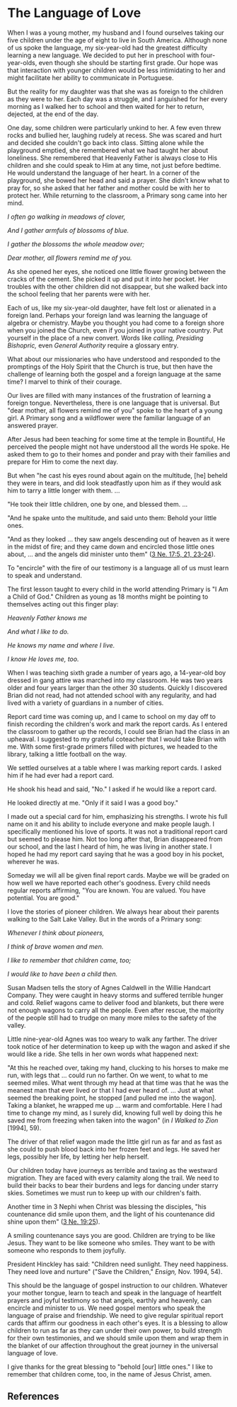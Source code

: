 # The Language of Love

When I was a young mother, my husband and I found ourselves taking our five
children under the age of eight to live in South America. Although none of us
spoke the language, my six-year-old had the greatest difficulty learning a new
language. We decided to put her in preschool with four-year-olds, even though
she should be starting first grade. Our hope was that interaction with younger
children would be less intimidating to her and might facilitate her ability to
communicate in Portuguese.

But the reality for my daughter was that she was as foreign to the children as
they were to her. Each day was a struggle, and I anguished for her every
morning as I walked her to school and then waited for her to return, dejected,
at the end of the day.

One day, some children were particularly unkind to her. A few even threw rocks
and bullied her, laughing rudely at recess. She was scared and hurt and
decided she couldn't go back into class. Sitting alone while the playground
emptied, she remembered what we had taught her about loneliness. She
remembered that Heavenly Father is always close to His children and she could
speak to Him at any time, not just before bedtime. He would understand the
language of her heart. In a corner of the playground, she bowed her head and
said a prayer. She didn't know what to pray for, so she asked that her father
and mother could be with her to protect her. While returning to the classroom,
a Primary song came into her mind.

_I often go walking in meadows of clover,_

_And I gather armfuls of blossoms of blue._

_I gather the blossoms the whole meadow over;_

_Dear mother, all flowers remind me of you._

As she opened her eyes, she noticed one little flower growing between the
cracks of the cement. She picked it up and put it into her pocket. Her
troubles with the other children did not disappear, but she walked back into
the school feeling that her parents were with her.

Each of us, like my six-year-old daughter, have felt lost or alienated in a
foreign land. Perhaps your foreign land was learning the language of algebra
or chemistry. Maybe you thought you had come to a foreign shore when you
joined the Church, even if you joined in your native country. Put yourself in
the place of a new convert. Words like _calling, Presiding Bishopric,_ even
_General Authority_ require a glossary entry.

What about our missionaries who have understood and responded to the
promptings of the Holy Spirit that the Church is true, but then have the
challenge of learning both the gospel and a foreign language at the same time?
I marvel to think of their courage.

Our lives are filled with many instances of the frustration of learning a
foreign tongue. Nevertheless, there is one language that is universal. But
"dear mother, all flowers remind me of you" spoke to the heart of a young
girl. A Primary song and a wildflower were the familiar language of an
answered prayer.

After Jesus had been teaching for some time at the temple in Bountiful, He
perceived the people might not have understood all the words He spoke. He
asked them to go to their homes and ponder and pray with their families and
prepare for Him to come the next day.

But when "he cast his eyes round about again on the multitude, [he] beheld
they were in tears, and did look steadfastly upon him as if they would ask him
to tarry a little longer with them. ...

"He took their little children, one by one, and blessed them. ...

"And he spake unto the multitude, and said unto them: Behold your little ones.

"And as they looked ... they saw angels descending out of heaven as it were in
the midst of fire; and they came down and encircled those little ones about, ...
and the angels did minister unto them" ([3 Ne. 17:5, 21,
23-24](/scriptures/bofm/3-ne/17.5,21,23-24?lang=eng#4)).

To "encircle" with the fire of our testimony is a language all of us must
learn to speak and understand.

The first lesson taught to every child in the world attending Primary is "I Am
a Child of God." Children as young as 18 months might be pointing to
themselves acting out this finger play:

_Heavenly Father knows me_

_And what I like to do._

_He knows my name and where I live._

_I know He loves me, too._

When I was teaching sixth grade a number of years ago, a 14-year-old boy
dressed in gang attire was marched into my classroom. He was two years older
and four years larger than the other 30 students. Quickly I discovered Brian
did not read, had not attended school with any regularity, and had lived with
a variety of guardians in a number of cities.

Report card time was coming up, and I came to school on my day off to finish
recording the children's work and mark the report cards. As I entered the
classroom to gather up the records, I could see Brian had the class in an
upheaval. I suggested to my grateful coteacher that I would take Brian with
me. With some first-grade primers filled with pictures, we headed to the
library, talking a little football on the way.

We settled ourselves at a table where I was marking report cards. I asked him
if he had ever had a report card.

He shook his head and said, "No." I asked if he would like a report card.

He looked directly at me. "Only if it said I was a good boy."

I made out a special card for him, emphasizing his strengths. I wrote his full
name on it and his ability to include everyone and make people laugh. I
specifically mentioned his love of sports. It was not a traditional report
card but seemed to please him. Not too long after that, Brian disappeared from
our school, and the last I heard of him, he was living in another state. I
hoped he had my report card saying that he was a good boy in his pocket,
wherever he was.

Someday we will all be given final report cards. Maybe we will be graded on
how well we have reported each other's goodness. Every child needs regular
reports affirming, "You are known. You are valued. You have potential. You are
good."

I love the stories of pioneer children. We always hear about their parents
walking to the Salt Lake Valley. But in the words of a Primary song:

_Whenever I think about pioneers,_

_I think of brave women and men._

_I like to remember that children came, too;_

_I would like to have been a child then._

Susan Madsen tells the story of Agnes Caldwell in the Willie Handcart Company.
They were caught in heavy storms and suffered terrible hunger and cold. Relief
wagons came to deliver food and blankets, but there were not enough wagons to
carry all the people. Even after rescue, the majority of the people still had
to trudge on many more miles to the safety of the valley.

Little nine-year-old Agnes was too weary to walk any farther. The driver took
notice of her determination to keep up with the wagon and asked if she would
like a ride. She tells in her own words what happened next:

"At this he reached over, taking my hand, clucking to his horses to make me
run, with legs that ... could run no farther. On we went, to what to me seemed
miles. What went through my head at that time was that he was the meanest man
that ever lived or that I had ever heard of. ... Just at what seemed the
breaking point, he stopped [and pulled me into the wagon]. Taking a blanket,
he wrapped me up ... warm and comfortable. Here I had time to change my mind, as
I surely did, knowing full well by doing this he saved me from freezing when
taken into the wagon" (in _I Walked to Zion_ [1994], 59).

The driver of that relief wagon made the little girl run as far and as fast as
she could to push blood back into her frozen feet and legs. He saved her legs,
possibly her life, by letting her help herself.

Our children today have journeys as terrible and taxing as the westward
migration. They are faced with every calamity along the trail. We need to
build their backs to bear their burdens and legs for dancing under starry
skies. Sometimes we must run to keep up with our children's faith.

Another time in 3 Nephi when Christ was blessing the disciples, "his
countenance did smile upon them, and the light of his countenance did shine
upon them" ([3 Ne. 19:25](/scriptures/bofm/3-ne/19.25?lang=eng#24)).

A smiling countenance says you are good. Children are trying to be like Jesus.
They want to be like someone who smiles. They want to be with someone who
responds to them joyfully.

President Hinckley has said: "Children need sunlight. They need happiness.
They need love and nurture" ("Save the Children," _Ensign,_ Nov. 1994, 54).

This should be the language of gospel instruction to our children. Whatever
your mother tongue, learn to teach and speak in the language of heartfelt
prayers and joyful testimony so that angels, earthly and heavenly, can
encircle and minister to us. We need gospel mentors who speak the language of
praise and friendship. We need to give regular spiritual report cards that
affirm our goodness in each other's eyes. It is a blessing to allow children
to run as far as they can under their own power, to build strength for their
own testimonies, and we should smile upon them and wrap them in the blanket of
our affection throughout the great journey in the universal language of love.

I give thanks for the great blessing to "behold [our] little ones." I like to
remember that children come, too, in the name of Jesus Christ, amen.

## References

